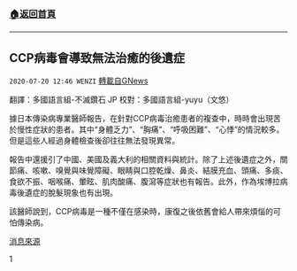 ###  [:house:返回首頁](https://github.com/ourhimalayas/txt)
---

## CCP病毒會導致無法治癒的後遺症
`2020-07-20 12:46 WENZI` [轉載自GNews](https://gnews.org/zh-hant/270717/)

翻譯：多國語言組-不滅鑽石 JP
校對：多國語言組-yuyu（文悠）

據日本傳染病專業醫師報告，在針對CCP病毒治癒患者的複查中，時時會出現苦於慢性症狀的患者。其中“身體乏力”、“胸痛”、“呼吸困難”、“心悸”的情況較多。但是這些人經過身體檢查後卻往往無法發現異常。

報告中還援引了中國、美國及義大利的相關資料與統計。除了上述後遺症之外，關節痛、咳嗽、嗅覺與味覺障礙、眼睛與口腔乾燥、鼻炎、結膜充血、頭痛、多痰、食欲不振、咽喉痛、暈眩、肌肉酸痛、腹瀉等症狀也有報告。此外，作為埃博拉病毒後遺症的脫髮現象也有出現。

該醫師說到，CCP病毒是一種不僅在感染時，康復之後依舊會給人帶來煩惱的可怕傳染病。

[消息來源](https://news.yahoo.co.jp/byline/kutsunasatoshi/20200718-00188691/)

1
